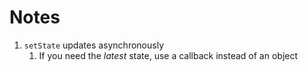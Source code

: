 # Notes

1. `setState` updates asynchronously
    1. If you need the _latest_ state, use a callback instead of an object
